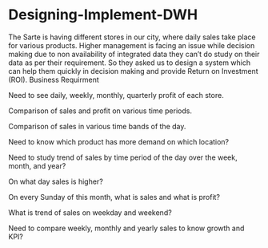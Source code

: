 # Designing-Implement-DWH

The Sarte is having different stores in our city, where daily sales take place for various products. Higher management is facing an issue while decision making due to non availability of integrated data they can’t do study on their data as per their requirement. So they asked us to design a system which can help them quickly in decision making and provide Return on Investment (ROI).
Business Requirment

Need to see daily, weekly, monthly, quarterly profit of each store.

Comparison of sales and profit on various time periods.

Comparison of sales in various time bands of the day.

Need to know which product has more demand on which location?

Need to study trend of sales by time period of the day over the week, month, and year?

On what day sales is higher?

On every Sunday of this month, what is sales and what is profit?

What is trend of sales on weekday and weekend?

Need to compare weekly, monthly and yearly sales to know growth and KPI?
